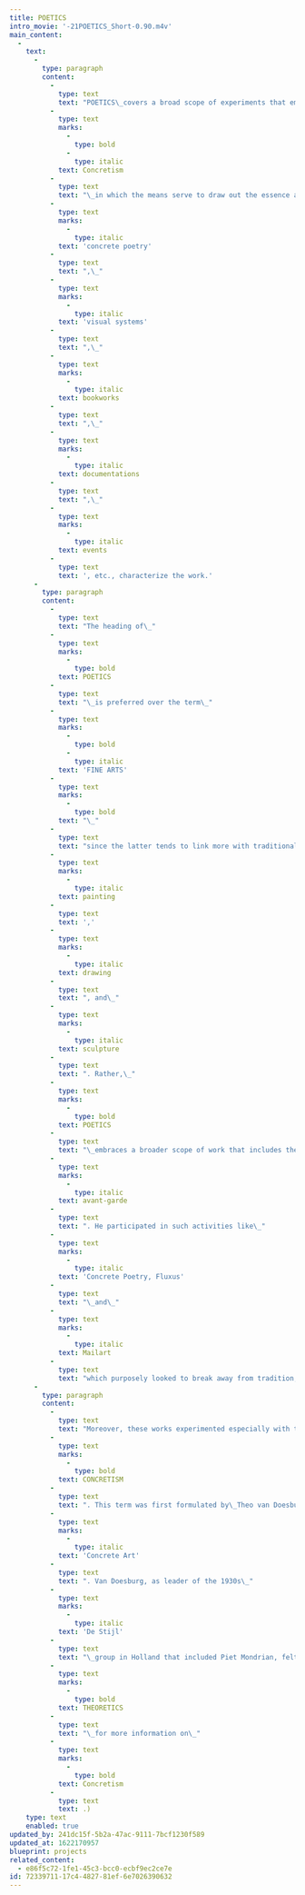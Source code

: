 ```yaml
---
title: POETICS
intro_movie: '-21POETICS_Short-0.90.m4v'
main_content:
  -
    text:
      -
        type: paragraph
        content:
          -
            type: text
            text: "POETICS\_covers a broad scope of experiments that embrace the use of words, sounds, experiences and actions using the visual language to create poetic experiences. Works are based on the theories and principles of\_"
          -
            type: text
            marks:
              -
                type: bold
              -
                type: italic
            text: Concretism
          -
            type: text
            text: "\_in which the means serve to draw out the essence and spirit from what is presented and experienced. In this topic the nature of experiences such as\_"
          -
            type: text
            marks:
              -
                type: italic
            text: 'concrete poetry'
          -
            type: text
            text: ",\_"
          -
            type: text
            marks:
              -
                type: italic
            text: 'visual systems'
          -
            type: text
            text: ",\_"
          -
            type: text
            marks:
              -
                type: italic
            text: bookworks
          -
            type: text
            text: ",\_"
          -
            type: text
            marks:
              -
                type: italic
            text: documentations
          -
            type: text
            text: ",\_"
          -
            type: text
            marks:
              -
                type: italic
            text: events
          -
            type: text
            text: ', etc., characterize the work.'
      -
        type: paragraph
        content:
          -
            type: text
            text: "The heading of\_"
          -
            type: text
            marks:
              -
                type: bold
            text: POETICS
          -
            type: text
            text: "\_is preferred over the term\_"
          -
            type: text
            marks:
              -
                type: bold
              -
                type: italic
            text: 'FINE ARTS'
          -
            type: text
            marks:
              -
                type: bold
            text: "\_"
          -
            type: text
            text: "since the latter tends to link more with traditional references like\_"
          -
            type: text
            marks:
              -
                type: italic
            text: painting
          -
            type: text
            text: ','
          -
            type: text
            marks:
              -
                type: italic
            text: drawing
          -
            type: text
            text: ", and\_"
          -
            type: text
            marks:
              -
                type: italic
            text: sculpture
          -
            type: text
            text: ". Rather,\_"
          -
            type: text
            marks:
              -
                type: bold
            text: POETICS
          -
            type: text
            text: "\_embraces a broader scope of work that includes the creative experiments with words, sound and activities. This also reflects Tom’s interests since the 1960s in the so-called\_"
          -
            type: text
            marks:
              -
                type: italic
            text: avant-garde
          -
            type: text
            text: ". He participated in such activities like\_"
          -
            type: text
            marks:
              -
                type: italic
            text: 'Concrete Poetry, Fluxus'
          -
            type: text
            text: "\_and\_"
          -
            type: text
            marks:
              -
                type: italic
            text: Mailart
          -
            type: text
            text: "which purposely looked to break away from tradition, established conventions, habit and the limits of the conditioned mind.\_"
      -
        type: paragraph
        content:
          -
            type: text
            text: "Moreover, these works experimented especially with the means to inquire deeper into the nature of\_"
          -
            type: text
            marks:
              -
                type: bold
            text: CONCRETISM
          -
            type: text
            text: ". This term was first formulated by\_Theo van Doesburg\_in 1930 as\_"
          -
            type: text
            marks:
              -
                type: italic
            text: 'Concrete Art'
          -
            type: text
            text: ". Van Doesburg, as leader of the 1930s\_"
          -
            type: text
            marks:
              -
                type: italic
            text: 'De Stijl'
          -
            type: text
            text: "\_group in Holland that included Piet Mondrian, felt it necessary to differentiate between his vision of “abstract” art and that of other works, wherein artists of that time also used abstract shapes. He basically tried to clarify that the art the De Stijl group made was not merely based on the abstraction of shapes relative to forms seen in the external world; rather their abstract shapes were meant to represent the “invisible” or “spirit” that was felt to be within the objects viewed and experienced in the external world. (See\_"
          -
            type: text
            marks:
              -
                type: bold
            text: THEORETICS
          -
            type: text
            text: "\_for more information on\_"
          -
            type: text
            marks:
              -
                type: bold
            text: Concretism
          -
            type: text
            text: .)
    type: text
    enabled: true
updated_by: 241dc15f-5b2a-47ac-9111-7bcf1230f589
updated_at: 1622170957
blueprint: projects
related_content:
  - e86f5c72-1fe1-45c3-bcc0-ecbf9ec2ce7e
id: 72339711-17c4-4827-81ef-6e7026390632
---
```

